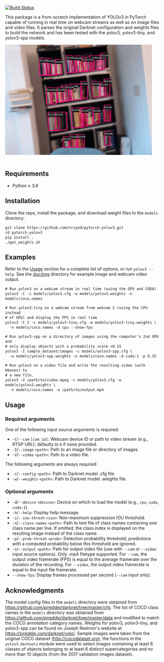 [![Build Status](https://travis-ci.com/nrsyed/pytorch-yolov3.svg?branch=master)](https://travis-ci.com/nrsyed/pytorch-yolov3)

This package is a from-scratch implementation of YOLOv3 in PyTorch capable of
running in real time on webcam streams as well as on image files and video
files. It parses the original Darknet configuration and weights files to build
the network and has been tested with the yolov3, yolov3-tiny, and yolov3-spp
models.

<img src="doc/img/webcam_example.gif" /><br><br>

## Requirements

+ Python &ge; 3.6

## Installation

Clone the repo, install the package, and download weight files to the `models`
directory:

```
git clone https://github.com/nrsyed/pytorch-yolov3.git
cd pytorch-yolov3
pip install .
./get_weights.sh
```

## Examples

Refer to the [Usage](#usage) section for a complete list of options, or run
`yolov3 --help`. See the [doc/img](doc/img) directory for example image and
webcam video output.

```
# Run yolov3 on a webcam stream in real time (using the GPU and CUDA)
yolov3 -C -c models/yolov3.cfg -w models/yolov3.weights -n models/coco.names
```

```
# Run yolov3-tiny on a webcam stream from webcam 2 (using the CPU instead
# of GPU) and display the FPS in real time
yolov3 -C 2 -c models/yolov3-tiny.cfg -w models/yolov3-tiny.weights \
  -n models/coco.names -d cpu --show-fps
```

```
# Run yolov3-spp on a directory of images using the computer's 2nd GPU and
# only display objects with a probability score >0.15
yolov3 -I sample_dataset/images -c models/yolov3-spp.cfg \
  -w models/yolov3-spp.weights -n models/coco.names -d cuda:1 -p 0.15
```

```
# Run yolov3 on a video file and write the resulting video (with bboxes) to
# a new file.
yolov3 -V /path/to/video.mpeg -c models/yolov3.cfg -w models/yolov3.weights \
  -n models/coco.names -o /path/to/output.mp4
```

## Usage

### Required arguments

One of the following input source arguments is required:

+ `-C`/`--cam` `[cam_id]`: Webcam device ID or path to video stream
	(e.g., RTSP URL); defaults to `0` if none provided.
+ `-I`/`--image` `<path>`: Path to an image file or directory of images.
+ `-V`/`--video` `<path>`: Path to a video file.

The following arguments are always required:

+ `-c`/`--config` `<path>`: Path to Darknet model .cfg file.
+ `-w`/`--weights` `<path>`: Path to Darknet model .weights file.

### Optional arguments

+ `-d`/`--device` `<device>`: Device on which to load the model (e.g., `cpu`,
	`cuda`, `cuda:1`)
+ `-h`/`--help`: Display help message.
+ `-i`/`--iou-thresh` `<iou>`: Non-maximum suppression IOU threshold.
+ `-n`/`--class-names` `<path>`: Path to text file of class names containing
	one class name per line. If omitted, the class index is displayed on
	the resulting image instead of the class name.
+ `-p`/`--prob-thresh` `<prob>`: Detection probability threshold; predictions
	with a computed probability below this threshold are ignored.
+ `-o`/`--output` `<path>`: Path for output video file (use with `--cam` or
  `--video` input source options). Only .mp4 filetype supported. For `--cam`,
  the output video framerate (FPS) is equal to the average framerate over the
  duration of the recording. For `--video`, the output video framerate is equal
  to the input file framerate.
+ `--show-fps`: Display frames processed per second (`--cam` input only).


## Acknowledgments
The model config files in the `models` directory were obtained from
https://github.com/pjreddie/darknet/tree/master/cfg. The list of COCO class
names in the `models` directory was obtained from
https://github.com/pjreddie/darknet/tree/master/data and modified to match
the COCO annotation category names. Weights for yolov3, yolov3-tiny, and
yolov3-spp can be found on Joseph Redmon's website at
https://pjreddie.com/darknet/yolo/. Sample images were taken from the original
COCO dataset (http://cocodataset.org); the functions in the `yolov3.devtools`
module were used to select images containing at least 6 classes of objects
belonging to at least 6 distinct supercategories and no more than 10 objects
(from the 2017 validation images dataset).
